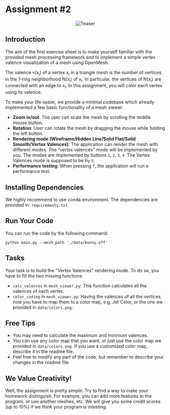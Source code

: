 # Assignment #2 
<div align="center">
  <img src="./assets/teaser.gif" alt="Teaser" title="Placeholder" />
</div>

## Introduction
The aim of the first exercise sheet is to make yourself familiar with the provided mesh processing framework and to implement a simple vertex valence visualization of a mesh using OpenMesh.

The valence v(x<sub>i</sub>) of a vertex x<sub>i</sub> in a triangle mesh is the number of vertices in the 1-ring neighborhood N(x<sub>i</sub>) of x<sub>i</sub>. In particular, the vertices of N(x<sub>i</sub>) are connected with an edge to x<sub>i</sub>. In this assignment, you will color each vertex using its valence.

To make your life easier, we provide a minimal codebase which already implemented a few basic functionality of a mesh viewer:
- **Zoom in/out**: The user can scale the mesh by scrolling the middle mouse button.
- **Rotation**: User can rotate the mesh by dragging the mouse while holding the left button.
- **Rendering mode (Wireframe/Hidden Line/Solid Flat/Solid Smooth/Vertex Valences)**: The application can render the mesh with different modes. The "vertex valences" mode will be implemented by you. The modes are implemented by buttons `1`, `2`, `3`, `4`. The Vertex Valences mode is supposed to be by `5`.
- **Performance testing**: When pressing `f`, the application will run a performance test.


## Installing Dependencies
We highly recommend to use conda environment. The dependencies are provided in: `requirements.txt`. 

## Run Your Code
You can run the code by the following command:
```
python main.py --mesh_path './data/bunny.off' 
```

## Tasks
Your task is to build the "Vertex Valences" rendering mode. To do so, you have to fill the two missing functions:
- `calc_valences` in `mesh_viewer.py`: This function calculates all the valences of each vertex.
- `color_coding` in `mesh_viewer.py`: Having the valences of all the vertices, now you have to map them to a color map, e.g. Jet Color, or the one we provided in `data/colors.png`.

## Free Tips
- You may need to calculate the maximum and minimum valences.
- You can use any color map that you want, or just use the color map we provided in `data/colors.png`. If you use a customized color map, describe it in the readme file.
- Feel free to modify any part of the code, but remember to describe your changes in the readme file.

## We Value Creativity!
Well, the assignment is pretty simple. Try to find a way to make your homework distinguish. For example, you can add more features to the program, or use another meshes, etc. We will give you some credit scores (up to 10%) if we think your program is intesting.
